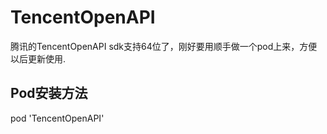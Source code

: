 TencentOpenAPI 
==========


腾讯的TencentOpenAPI sdk支持64位了，刚好要用顺手做一个pod上来，方便以后更新使用.



## Pod安装方法

pod 'TencentOpenAPI'

